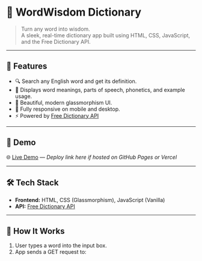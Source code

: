 # 📘 WordWisdom Dictionary

> Turn any word into wisdom.  
> A sleek, real-time dictionary app built using HTML, CSS, JavaScript, and the Free Dictionary API.

---

## 🚀 Features

- 🔍 Search any English word and get its definition.
- 📖 Displays word meanings, parts of speech, phonetics, and example usage.
- 🧊 Beautiful, modern glassmorphism UI.
- 📱 Fully responsive on mobile and desktop.
- ⚡ Powered by [Free Dictionary API](https://dictionaryapi.dev/)

---

## 🔗 Demo

🌐 [Live Demo](https://word-wizard-seven.vercel.app) — *Deploy link here if hosted on GitHub Pages or Vercel*

---

## 🛠️ Tech Stack

- **Frontend:** HTML, CSS (Glassmorphism), JavaScript (Vanilla)
- **API:** [Free Dictionary API](https://dictionaryapi.dev/)

---

## 🧠 How It Works

1. User types a word into the input box.
2. App sends a GET request to:
